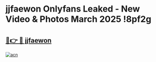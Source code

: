 # jjfaewon Onlyfans Leaked - New Video & Photos March 2025 !8pf2g

# <h2><a href="https://9sqsnl.iuczelnia.edu.pl?title=jjfaewon&ref=8pf2g">🔗👉 🔴 jjfaewon</a></h2>

[![acn](https://github.com/user-attachments/assets/0f9c940e-d8b0-45ae-aac7-cd30a18b3e1c)](https://9sqsnl.iuczelnia.edu.pl?title=jjfaewon&ref=8pf2g)

